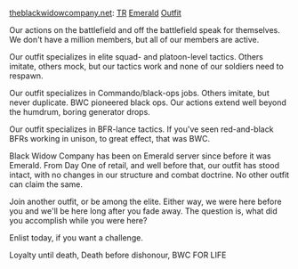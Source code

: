 [theblackwidowcompany.net](http://www.theblackwidowcompany.net):
[TR](Terran_Republic.md) [Emerald](Emerald.md)
[Outfit](Outfit.md)

Our actions on the battlefield and off the battlefield speak for
themselves. We don't have a million members, but all of our members are
active.

Our outfit specializes in elite squad- and platoon-level tactics. Others
imitate, others mock, but our tactics work and none of our soldiers need
to respawn.

Our outfit specializes in Commando/black-ops jobs. Others imitate, but
never duplicate. BWC pioneered black ops. Our actions extend well beyond
the humdrum, boring generator drops.

Our outfit specializes in BFR-lance tactics. If you've seen
red-and-black BFRs working in unison, to great effect, that was BWC.

Black Widow Company has been on Emerald server since before it was
Emerald. From Day One of retail, and well before that, our outfit has
stood intact, with no changes in our structure and combat doctrine. No
other outfit can claim the same.

Join another outfit, or be among the elite. Either way, we were here
before you and we'll be here long after you fade away. The question is,
what did you accomplish while you were here?

Enlist today, if you want a challenge.

Loyalty until death, Death before dishonour, BWC FOR LIFE
